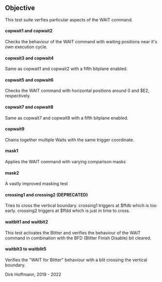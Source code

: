 ## Objective

This test suite verfies particular aspects of the WAIT command.

#### copwait1 and copwait2

Checks the behaviour of the WAIT command with waiting positions near it's own execution cycle. 

#### copwait3 and copwait4

Same as copwait1 and copwait2 with a fifth bitplane enabled.

#### copwait5 and copwait6

Checks the WAIT command with horizontal positions around 0 and $E2, respectively. 

#### copwait7 and copwait8

Same as copwait7 and copwait8 with a fifth bitplane enabled.

#### copwait9

Chains together multiple Waits with the same trigger coordinate.

#### mask1

Applies the WAIT command with varying comparison masks

#### mask2

A vastly improved masking test

#### crossing1 and crossing2 (DEPRECATED)

Tries to cross the vertical boundary. crossing1 triggers at $ffdb which is too early. crossing2 triggers at $ffdd which is just in time to cross.

#### waitblt1 and waitblt2

This test activates the Blitter and verifies the behaviour of the WAIT command in combination with the BFD (Blitter Finish Disable) bit cleared.

#### waitblt3 to waitblit5

Verifies the "WAIT for Blitter" behaviour with a blit crossing the vertical boundary. 


Dirk Hoffmann, 2019 - 2022
